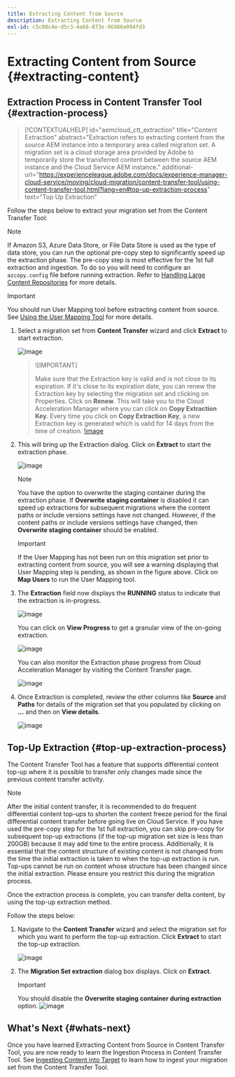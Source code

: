 ```yaml
---
title: Extracting Content from Source
description: Extracting Content from Source
exl-id: c5c08c4e-d5c3-4a66-873e-96986e094fd3
---
```

# Extracting Content from Source {#extracting-content}

## Extraction Process in Content Transfer Tool {#extraction-process}

>[!CONTEXTUALHELP]
>id="aemcloud_ctt_extraction"
>title="Content Extraction"
>abstract="Extraction refers to extracting content from the source AEM instance into a temporary area called migration set. A migration set is a cloud storage area provided by Adobe to temporarily store the transferred content between the source AEM instance and the Cloud Service AEM instance."
>additional-url="https://experienceleague.adobe.com/docs/experience-manager-cloud-service/moving/cloud-migration/content-transfer-tool/using-content-transfer-tool.html?lang=en#top-up-extraction-process" text="Top Up Extraction"


Follow the steps below to extract your migration set from the Content Transfer Tool:

   >[!NOTE]
   >If Amazon S3, Azure Data Store, or File Data Store is used as the type of data store, you can run the optional pre-copy step to significantly speed up the extraction phase. The pre-copy step is most effective for the 1st full extraction and ingestion. To do so you will need to configure an `azcopy.config` file before running extraction. Refer to [Handling Large Content Repositories](https://experienceleague.adobe.com/docs/experience-manager-cloud-service/moving/cloud-migration/content-transfer-tool/handling-large-content-repositories.html?lang=en) for more details. 

   >[!IMPORTANT]
   >You should run User Mapping tool before extracting content from source. See [Using the User Mapping Tool](https://experienceleague.adobe.com/docs/experience-manager-cloud-service/moving/cloud-migration/content-transfer-tool/user-mapping-tool/using-user-mapping-tool.html?lang=en) for more details.

1. Select a migration set from **Content Transfer** wizard and click **Extract** to start extraction. 

   ![image](/help/journey-migration/content-transfer-tool/assets-ctt/cttcam12.png) 

   >![IMPORTANT]
   >
   >Make sure that the Extraction key is valid and is not close to its expiration. If it's close to its expiration date, you can renew the Extraction key by selecting the migration set and clicking on Properties. Click on **Renew**. This will take you to the Cloud Acceleration Manager where you can click on **Copy Extraction Key**. Every time you click on **Copy Extraction Key**, a new Extraction key is generated which is valid for 14 days from the time of creation.
   >[!image](/help/journey-migration/content-transfer-tool/assets-ctt/cttcam13.png)

1. This will bring up the Extraction dialog. Click on **Extract** to start the extraction phase.

   ![image](/help/journey-migration/content-transfer-tool/assets-ctt/cttcam14.png) 

   >[!NOTE]
   >You have the option to overwrite the staging container during the extraction phase. If **Overwrite staging container** is disabled it can speed up extractions for subsequent migrations where the content paths or include versions settings have not changed. However, if the content paths or include versions settings have changed, then **Overwrite staging container** should be enabled.

   >[!IMPORTANT]
   >If the User Mapping has not been run on this migration set prior to extracting content from source, you will see a warning displaying that User Mapping step is pending, as shown in the figure above. Click on **Map Users** to run the User Mapping tool.
  
1. The **Extraction** field now displays the **RUNNING** status to indicate that the extraction is in-progress.

   ![image](/help/journey-migration/content-transfer-tool/assets-ctt/cttcam15.png) 

   You can click on **View Progress** to get a granular view of the on-going extraction.

   ![image](/help/journey-migration/content-transfer-tool/assets-ctt/cttcam16.png)

   You can also monitor the Extraction phase progress from Cloud Acceleration Manager by visiting the Content Transfer page.

   ![image](/help/journey-migration/content-transfer-tool/assets-ctt/cttcam17.png)

1. Once Extraction is completed, review the other columns like **Source** and **Paths** for details of the migration set that you populated by clicking on **...** and then on **View details**. 
 
   ![image](/help/journey-migration/content-transfer-tool/assets-ctt/cttcam18.png)   


## Top-Up Extraction {#top-up-extraction-process}

The Content Transfer Tool has a feature that supports differential content top-up where it is possible to transfer only changes made since the previous content transfer activity.

>[!NOTE]
>After the initial content transfer, it is recommended to do frequent differential content top-ups to shorten the content freeze period for the final differential content transfer before going live on Cloud Service. If you have used the pre-copy step for the 1st full extraction, you can skip pre-copy for subsequent top-up extractions (if the top-up migration set size is less than 200GB) because it may add time to the entire process.
>Additionally, it is essential that the content structure of existing content is not changed from the time the initial extraction is taken to when the top-up extraction is run. Top-ups cannot be run on content whose structure has been changed since the initial extraction. Please ensure you restrict this during the migration process.

Once the extraction process is complete, you can transfer delta content, by using the top-up extraction method. 

Follow the steps below:

1. Navigate to the **Content Transfer** wizard and select the migration set for which you want to perform the top-up extraction. Click **Extract** to start the top-up extraction. 

   ![image](/help/journey-migration/content-transfer-tool/assets-ctt/cttcam19.png)

1. The **Migration Set extraction** dialog box displays. Click on **Extract**.

   >[!IMPORTANT]
   >You should disable the **Overwrite staging container during extraction** option.
   >![image](/help/journey-migration/content-transfer-tool/assets-ctt/cttcam20.png)


## What's Next {#whats-next}

Once you have learned Extracting Content from Source in Content Transfer Tool, you are now ready to learn the Ingestion Process in Content Transfer Tool. See [Ingesting Content into Target](/help/journey-migration/content-transfer-tool/using-content-transfer-tool/ingesting-content.md) to learn how to ingest your migration set from the Content Transfer Tool.
